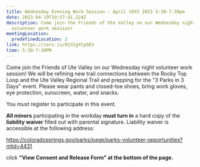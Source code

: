 ```yaml
---
title: Wednesday Evening Work Session - April 19th 2023 5:30-7:30pm
date: 2023-04-19T19:57:41.224Z
description: Come join the Friends of Ute Valley on our Wednesday night
  volunteer work session!
meetingLocation:
  predefinedLocation: 2
link: https://cerv.is/0132gYCp0EV
time: 5:30-7:30PM
---
```


Come join the Friends of Ute Valley on our Wednesday night volunteer work session! We will be refining new trail connections between the Rocky Top Loop and the Ute Valley Regional Trail and prepping for the "3 Parks in 3 Days" event. Please wear pants and closed-toe shoes, bring work gloves, eye protection, sunscreen, water, and snacks.

You _must_ register to participate in this event.

**All minors** participating in the workday **must turn in** a hard copy of the **liability waiver** filled out with parental signature. Liability waiver is accessible at the following address:

<https://coloradosprings.gov/parks/page/parks-volunteer-opportunities?mlid=4431>

click **"View Consent and Release Form" at the bottom of the page.**
